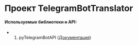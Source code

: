 # **Проект TelegramBotTranslator**

#### **Используемыe библиотеки и API:**
- 1. pyTelegramBotAPI ([Документация](https://pytba.readthedocs.io/en/latest/index.html))
